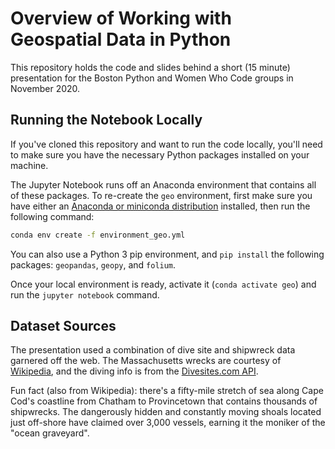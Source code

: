 # Overview of Working with Geospatial Data in Python

This repository holds the code and slides behind a short (15 minute) presentation for the Boston Python and Women Who Code groups in November 2020.

## Running the Notebook Locally

If you've cloned this repository and want to run the code locally, you'll need to make sure you have the necessary Python packages installed on your machine.

The Jupyter Notebook runs off an Anaconda environment that contains all of these packages. To re-create the `geo` environment, first make sure you have either an [Anaconda or miniconda distribution](https://www.anaconda.com/) installed, then run the following command:

```bash
conda env create -f environment_geo.yml
```

You can also use a Python 3 pip environment, and `pip install` the following packages: `geopandas`, `geopy`, and `folium`.

Once your local environment is ready, activate it (`conda activate geo`) and run the `jupyter notebook` command.

## Dataset Sources

The presentation used a combination of dive site and shipwreck data garnered off the web. The Massachusetts wrecks are courtesy of [Wikipedia](https://en.wikipedia.org/wiki/List_of_shipwrecks_of_Massachusetts), and the diving info is from the [Divesites.com API](http://api.divesites.com/docs/).

Fun fact (also from Wikipedia): there's a fifty-mile stretch of sea along Cape Cod's coastline from Chatham to Provincetown that contains thousands of shipwrecks. The dangerously hidden and constantly moving shoals located just off-shore have claimed over 3,000 vessels, earning it the moniker of the "ocean graveyard".

<!--
https://www.w3.org/2015/spatial/wiki/Coordinate_Reference_Systems
WGS84, a CRS for latitude-longitude coordinates, is very popular on the web. This has lead to the idea that this CRS can be considered a default CRS. In fact, many specifications have done so (basic geo, GeoJSON, geosparql).
-->
